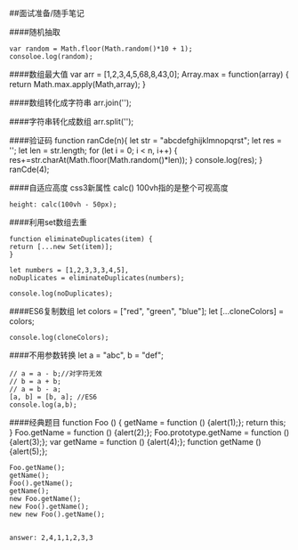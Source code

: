 ##面试准备/随手笔记

####随机抽取

    var random = Math.floor(Math.random()*10 + 1);
	consoloe.log(random);

####数组最大值
	var arr = [1,2,3,4,5,68,8,43,0];
	Array.max = function(array) {
		return Math.max.apply(Math,array);
	}

####数组转化成字符串
	arr.join('');

####字符串转化成数组
	arr.split('');

####验证码
	function ranCde(n){
		let str = "abcdefghijklmnopqrst";
		let res = '';
		let len = str.length;
		for (let i = 0; i < n, i++) {
			res+=str.charAt(Math.floor(Math.random()*len));
		}
		console.log(res);
	}
	ranCde(4);

####自适应高度
css3新属性 calc() 100vh指的是整个可视高度

	height: calc(100vh - 50px);

####利用set数组去重

	function eliminateDuplicates(item) {
	return [...new Set(item)];
	}
	
	let numbers = [1,2,3,3,3,4,5],
	noDuplicates = eliminateDuplicates(numbers);
	
	console.log(noDuplicates);

####ES6复制数组
	let colors = ["red", "green", "blue"];
	let [...cloneColors] = colors;
	
	console.log(cloneColors);

####不用参数转换
	let a = "abc",
		b = "def";
	
	// a = a - b;//对字符无效
	// b = a + b;
	// a = b - a;
	[a, b] = [b, a]; //ES6
	console.log(a,b);

####经典题目
	function Foo () {
		getName = function () {alert(1);};
		return this;
	}
	Foo.getName = function () {alert(2);};
	Foo.prototype.getName = function () {alert(3);};
	var getName = function () {alert(4);};
	function getName () {alert(5);};

	Foo.getName();
	getName();
	Foo().getName();
	getName();
	new Foo.getName();
	new Foo().getName();
	new new Foo().getName();


	answer: 2,4,1,1,2,3,3 